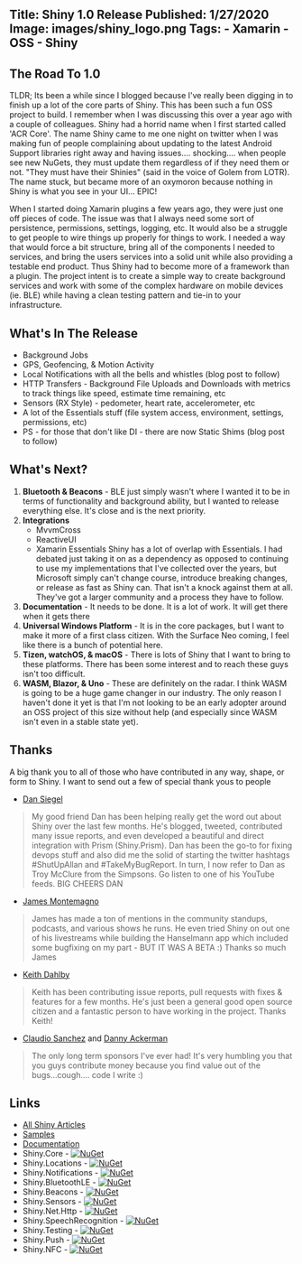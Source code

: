 Title: Shiny 1.0 Release
Published: 1/27/2020
Image: images/shiny_logo.png
Tags:
    - Xamarin
    - OSS
    - Shiny
---


The Road To 1.0
---
TLDR;
Its been a while since I blogged because I've really been digging in to finish up a lot of the core parts of Shiny.  This has been such a fun OSS project to build.  I remember when I was discussing this over a year ago with a couple of colleagues.  Shiny had a horrid name when I first started called 'ACR Core'.  The name Shiny came to me one night on twitter when I was making fun of people complaining about updating to the latest Android Support libraries right away and having issues.... shocking.... when people see new NuGets, they must update them regardless of if they need them or not.  "They must have their Shinies" (said in the voice of Golem from LOTR).  The name stuck, but became more of an oxymoron because nothing in Shiny is what you see in your UI... EPIC!  

When I started doing Xamarin plugins a few years ago, they were just one off pieces of code.  The issue was that I always need some sort of persistence, permissions, settings, logging, etc.  It would also be a struggle to get people to wire things up properly for things to work.  I needed a way that would force a bit structure, bring all of the components I needed to services, and bring the users services into a solid unit while also providing a testable end product.  Thus Shiny had to become more of a framework than a plugin. The project intent is to create a simple way to create background services and work with some of the complex hardware on mobile devices (ie. BLE) while having a clean testing pattern and tie-in to your infrastructure. 


What's In The Release
---
* Background Jobs
* GPS, Geofencing, & Motion Activity
* Local Notifications with all the bells and whistles (blog post to follow)
* HTTP Transfers - Background File Uploads and Downloads with metrics to track things like speed, estimate time remaining, etc
* Sensors (RX Style) - pedometer, heart rate, accelerometer, etc
* A lot of the Essentials stuff (file system access, environment, settings, permissions, etc)
* PS - for those that don't like DI - there are now Static Shims (blog post to follow)


What's Next?
---

1. **Bluetooth & Beacons** - BLE just simply wasn't where I wanted it to be in terms of functionality and background ability, but I wanted to release everything else.  It's close and is the next priority.
2. **Integrations** 
    * MvvmCross
    * ReactiveUI
    * Xamarin Essentials 
        Shiny has a lot of overlap with Essentials.  I had debated just taking it on as a dependency as opposed to continuing to use my implementations that I've collected over the years, but Microsoft simply can't change course, introduce breaking changes, or release as fast as Shiny can.  That isn't a knock against them at all.  They've got a larger community and a process they have to follow.  
3. **Documentation** - It needs to be done.  It is a lot of work.  It will get there when it gets there
4. **Universal Windows Platform** - It is in the core packages, but I want to make it more of a first class citizen.  With the Surface Neo coming, I feel like there is a bunch of potential here.
5. **Tizen, watchOS, & macOS** - There is lots of Shiny that I want to bring to these platforms.  There has been some interest and to reach these guys isn't too difficult.
6. **WASM, Blazor, & Uno** - These are definitely on the radar.  I think WASM is going to be a huge game changer in our industry.  The only reason I haven't done it yet is that I'm not looking to be an early adopter around an OSS project of this size without help (and especially since WASM isn't even in a stable state yet).

Thanks
---

A big thank you to all of those who have contributed in any way, shape, or form to Shiny.  I want to send out a few of special thank yous to people

* [Dan Siegel](https://twitter.com/DanJSiegel) 

> My good friend Dan has been helping really get the word out about Shiny over the last few months.  He's blogged, tweeted, contributed many issue reports, and even developed a beautiful and direct integration with Prism (Shiny.Prism).  Dan has been the go-to for fixing devops stuff and also did me the solid of starting the twitter hashtags #ShutUpAllan and #TakeMyBugReport.  In turn, I now refer to Dan as Troy McClure from the Simpsons.  Go listen to one of his YouTube feeds.  BIG CHEERS DAN

* [James Montemagno](https://twitter.com/JamesMontemagno)

> James has made a ton of mentions in the community standups, podcasts, and various shows he runs. He even tried Shiny on out one of his livestreams while building the Hanselmann app which included some bugfixing on my part - BUT IT WAS A BETA :)  Thanks so much James

* [Keith Dahlby](https://twitter.com/dahlbyk)

> Keith has been contributing issue reports, pull requests with fixes & features for a few months.  He's just been a general good open source citizen and a fantastic person to have working in the project.  Thanks Keith!

* [Claudio Sanchez](https://twitter.com/ClaudioASanchez) and [Danny Ackerman](https://twitter.com/dannyackerman)

> The only long term sponsors I've ever had!  It's very humbling you that you guys contribute money because you find value out of the bugs...cough.... code I write :)


## Links
* [All Shiny Articles](/tags/Shiny)
* [Samples](https://github.com/shinyorg/shinysamples/tree/master/Samples)
* [Documentation](https://shinylib.net)
* Shiny.Core - [![NuGet](https://img.shields.io/nuget/v/Shiny.Core.svg?maxAge=2592000)](https://www.nuget.org/packages/Shiny.Core/)
* Shiny.Locations - [![NuGet](https://img.shields.io/nuget/v/Shiny.Locations.svg?maxAge=2592000)](https://www.nuget.org/packages/Shiny.Locations/)
* Shiny.Notifications - [![NuGet](https://img.shields.io/nuget/v/Shiny.Core.svg?maxAge=2592000)](https://www.nuget.org/packages/Shiny.Core/)
* Shiny.BluetoothLE - [![NuGet](https://img.shields.io/nuget/v/Shiny.BluetoothLE.svg?maxAge=2592000)](https://www.nuget.org/packages/Shiny.BluetoothLE/)
* Shiny.Beacons - [![NuGet](https://img.shields.io/nuget/v/Shiny.Beacons.svg?maxAge=2592000)](https://www.nuget.org/packages/Shiny.Beacons/)
* Shiny.Sensors - [![NuGet](https://img.shields.io/nuget/v/Shiny.Sensors.svg?maxAge=2592000)](https://www.nuget.org/packages/Shiny.Sensors/)
* Shiny.Net.Http - [![NuGet](https://img.shields.io/nuget/v/Shiny.Net.Http.svg?maxAge=2592000)](https://www.nuget.org/packages/Shiny.Net.Http/)
* Shiny.SpeechRecognition - [![NuGet](https://img.shields.io/nuget/v/Shiny.SpeechRecognition.svg?maxAge=2592000)](https://www.nuget.org/packages/Shiny.SpeechRecognition/)
* Shiny.Testing - [![NuGet](https://img.shields.io/nuget/v/Shiny.Testing.svg?maxAge=2592000)](https://www.nuget.org/packages/Shiny.Testing/)
* Shiny.Push - [![NuGet](https://img.shields.io/nuget/v/Shiny.Push.svg?maxAge=2592000)](https://www.nuget.org/packages/Shiny.Push/)
* Shiny.NFC - [![NuGet](https://img.shields.io/nuget/v/Shiny.NFC.svg?maxAge=2592000)](https://www.nuget.org/packages/Shiny.NFC/)